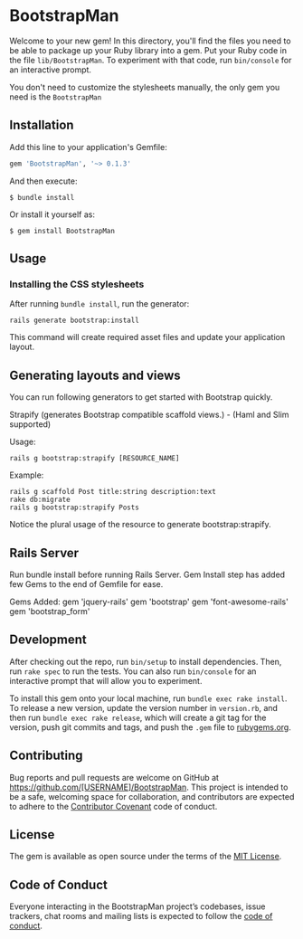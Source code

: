 # BootstrapMan

Welcome to your new gem! In this directory, you'll find the files you need to be able to package up your Ruby library into a gem. Put your Ruby code in the file `lib/BootstrapMan`. To experiment with that code, run `bin/console` for an interactive prompt.

You don't need to customize the stylesheets manually, the only gem you need is the `BootstrapMan`

## Installation

Add this line to your application's Gemfile:

```ruby
gem 'BootstrapMan', '~> 0.1.3'
```

And then execute:

    $ bundle install

Or install it yourself as:

    $ gem install BootstrapMan

## Usage

### Installing the CSS stylesheets

After running `bundle install`, run the generator:

    rails generate bootstrap:install

This command will create required asset files and update your application layout.

## Generating layouts and views

You can run following generators to get started with Bootstrap quickly.

Strapify (generates Bootstrap compatible scaffold views.) - (Haml and Slim supported)

Usage:

    rails g bootstrap:strapify [RESOURCE_NAME]


Example:

    rails g scaffold Post title:string description:text
    rake db:migrate
    rails g bootstrap:strapify Posts

Notice the plural usage of the resource to generate bootstrap:strapify.

## Rails Server

Run bundle install before running Rails Server. Gem Install step has added few Gems to the end of Gemfile for ease.

Gems Added:
    gem 'jquery-rails'
    gem 'bootstrap'
    gem 'font-awesome-rails'
    gem 'bootstrap_form'

## Development

After checking out the repo, run `bin/setup` to install dependencies. Then, run `rake spec` to run the tests. You can also run `bin/console` for an interactive prompt that will allow you to experiment.

To install this gem onto your local machine, run `bundle exec rake install`. To release a new version, update the version number in `version.rb`, and then run `bundle exec rake release`, which will create a git tag for the version, push git commits and tags, and push the `.gem` file to [rubygems.org](https://rubygems.org).

## Contributing

Bug reports and pull requests are welcome on GitHub at https://github.com/[USERNAME]/BootstrapMan. This project is intended to be a safe, welcoming space for collaboration, and contributors are expected to adhere to the [Contributor Covenant](http://contributor-covenant.org) code of conduct.

## License

The gem is available as open source under the terms of the [MIT License](https://opensource.org/licenses/MIT).

## Code of Conduct

Everyone interacting in the BootstrapMan project’s codebases, issue trackers, chat rooms and mailing lists is expected to follow the [code of conduct](https://github.com/[USERNAME]/BootstrapMan/blob/master/CODE_OF_CONDUCT.md).
